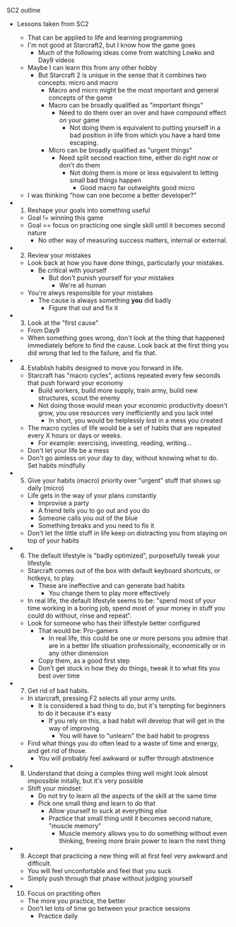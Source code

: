 SC2 outline

- Lessons taken from SC2
  - That can be applied to life and learning programming
  - I'm not good at Starcraft2, but I know how the game goes
    - Much of the following ideas come from watching Lowko and Day9 videos
  - Maybe I can learn this from any other hobby
    - But Starcraft 2 is unique in the sense that it combines two concepts: micro and macro
      - Macro and micro might be the most important and general concepts of the game
      - Macro can be broadly qualified as "important things"
        - Need to do them over an over and have compound effect on your game
          - Not doing them is equivalent to putting yourself in a bad position in life from which you have a hard time escaping.
      - Micro can be broadly qualified as "urgent things"
        - Need split second reaction time, either do right now or don't do them
          - Not doing them is more or less equivalent to letting small bad things happen
            - Good macro far outweights good micro
  - I was thinking "how can one become a better developer?"

- 1. Reshape your goals into something useful
  - Goal != winning this game
  - Goal == focus on practicing one single skill until it becomes second nature
    - No other way of measuring success matters, internal or external.

- 2. Review your mistakes
  - Look back at how you have done things, particularly your mistakes.
    - Be critical with yourself
      - But don't punish yourself for your mistakes
        - We're all human
  - You're alwys responsible for your mistakes
    - The cause is always something **you** did badly
      - Figure that out and fix it

- 3. Look at the "first cause"
  - From Day9
  - When something goes wrong, don't look at the thing that happened immediately before to find the cause. Look back at the first thing you did wrong that led to the failure, and fix that.

- 4. Establish habits designed to move you forward in life.
  - Starcraft has "macro cycles", actions repeated every few seconds that push forward your economy
    - Build workers, build more supply, train army, build new structures, scout the enemy
    - Not doing those would mean your economic productivity doesn't grow, you use resources very inefficiently and you lack intel
      - In short, you would be helplessly lost in a mess you created
  - The macro cycles of life would be a set of habits that are repeated every X hours or days or weeks.
    - For example: exercising, investing, reading, writing...
  - Don't let your life be a mess
  - Don't go aimless on your day to day, without knowing what to do. Set habits mindfully

- 5. Give your habits (macro) priority over "urgent" stuff that shows up daily (micro)
  - Life gets in the way of your plans constantly
    - Improvise a party
    - A friend tells you to go out and you do
    - Someone calls you out of the blue
    - Something breaks and you need to fix it
  - Don't let the little stuff in life keep on distracting you from staying on top of your habits

- 6. The default lifestyle is "badly optimized", purposefully tweak your lifestyle.
  - Starcraft comes out of the box with default keyboard shortcuts, or hotkeys, to play.
    - These are ineffective and can generate bad habits
      - You change them to play more effectively
  - In real life, the default lifestyle seems to be: "spend most of your time working in a boring job, spend most of your money in stuff you could do without, rinse and repeat".
  - Look for someone who has their lilfestyle better configured
    - That would be: Pro-gamers
      - In real life, this could be one or more persons you admire that are in a better life stiuation professionally, economically or in any other dimension
    - Copy them, as a good first step
    - Don't get stuck in how they do things, tweak it to what fits you best over time

- 7. Get rid of bad habits.
  - In starcraft, pressing F2 selects all your army units.
    - It is considered a bad thing to do, but it's tempting for beginners to do it because it's easy
      - If you rely on this, a bad habit will develop that will get in the way of improving
        - You will have to "unlearn" the bad habit to progress
  - Find what things you do often lead to a waste of time and energy, and get rid of those.
    - You will probably feel awkward or suffer through abstinence

- 8. Understand that doing a complex thing well might look almost impossible initally, but it's very possible
  - Shift your mindset:
    - Do not try to learn all the aspects of the skill at the same time
    - Pick one small thing and learn to do that
      - Allow yourself to suck at everything else
      - Practice that small thing until it becomes second nature, "muscle memory"
        - Muscle memory allows you to do something without even thinking, freeing more brain power to learn the next thing

- 9. Accept that practicing a new thing will at first feel very awkward and difficult.
  - You will feel unconfortable and feel that you suck
  - Simply push through that phase without judging yourself

- 10. Focus on practiting often
  - The more you practice, the better
  - Don't let lots of time go between your practice sessions
    - Practice daily

